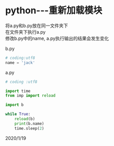 # python---重新加载模块

将a.py和b.py放在同一文件夹下  
在文件夹下执行a.py  
修改b.py中的name, a.py执行输出的结果会发生变化  

b.py  
```python
# coding:utf8
name = 'jack'
```

a.py  
```python
# coding :utf8

import time
from imp import reload

import b

while True:
    reload(b)
    print(b.name)
    time.sleep(2)
```


2020/1/19  
